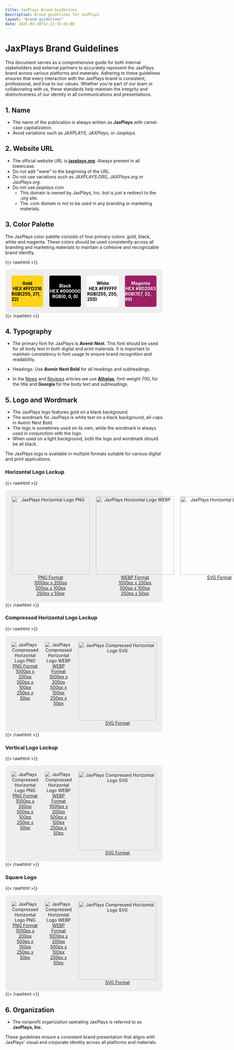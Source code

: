 ```yaml
---
title: JaxPlays Brand Guidelines
Description: Brand guidelines for JaxPlays
layout: "brand-guidelines"
date: 2025-03-20T12:12:33-04:00
---
```

# JaxPlays Brand Guidelines

This document serves as a comprehensive guide for both internal stakeholders and external partners to accurately represent the JaxPlays brand across various platforms and materials. Adhering to these guidelines ensures that every interaction with the JaxPlays brand is consistent, professional, and true to our values. Whether you're part of our team or collaborating with us, these standards help maintain the integrity and distinctiveness of our identity in all communications and presentations.

## 1. Name
- The name of the publication is always written as **JaxPlays** with camel-case capitalization.
- Avoid variations such as *JAXPLAYS*, *JAXPlays*, or *Jaxplays*.

## 2. Website URL
- The official website URL is [**jaxplays.org**](https://jaxplays.org). Always present in all lowercase. 
- Do not add "www" to the beginning of the URL.
- Do not use variations such as *JAXPLAYS.ORG*, *JAXPlays.org* or *JaxPlays.org*.
- Do not use *jaxplays.com*
  - This domain is owned by JaxPlays, Inc. but is just a redirect to the .org site.
  - The .com domain is not to be used in any branding or marketing materials.

## 3. Color Palette

The JaxPlays color palette consists of four primary colors: gold, black, white and magenta. These colors should be used consistently across all branding and marketing materials to maintain a cohesive and recognizable brand identity.

<!-- raw html -->
{{< rawhtml >}}
<style>
  .palette-container {
    display: grid;
    grid-template-columns: repeat(4, 1fr);
    gap: 20px;
    padding: 20px;
    background: #eee;
    border-radius: 10px;
  }
  .palette-color {
    height: 100px;
    display: flex;
    flex-direction: column;
    justify-content: center;
    align-items: center;
    color: #fff;
    border-radius: 5px;
    font-weight: bold;
  }
  .palette-gold { background: #ffd316; color: #000;}
  .palette-black { background: #000; color: #fff;}
  .palette-white { background: #fff; color: #000;}
  .palette-magenta { background: #9d2063; text-shadow: 1px 1px 2px rgba(0,0,0,0.5);}
  .palette-text { cursor: pointer; }
</style>
<script>
function copyToClipboard(value) {
  const el = document.createElement('textarea');
  el.value = value;
  document.body.appendChild(el);
  el.select();
  document.execCommand('copy');
  document.body.removeChild(el);
  alert('Copied "' + value + '" to clipboard.');
}
</script>
<div class="palette-container">
  <div class="palette-color palette-gold">
    Gold<span class="palette-text" onclick="copyToClipboard('#FFD316')"> HEX #FFD316</span><span class="palette-text" onclick="copyToClipboard('RGB(255, 211, 22)')"> RGB(255, 211, 22)</span>
  </div>
  <div class="palette-color palette-black">
    Black<span class="palette-text" onclick="copyToClipboard('#000000')"> HEX #000000</span><span class="palette-text" onclick="copyToClipboard('RGB(0, 0, 0)')"> RGB(0, 0, 0)</span>
  </div>
  <div class="palette-color palette-white">
    White<span class="palette-text" onclick="copyToClipboard('#FFFFFF')"> HEX #FFFFFF</span><span class="palette-text" onclick="copyToClipboard('RGB(255, 255, 255)')"> RGB(255, 255, 255)</span>
  </div>
  <div class="palette-color palette-magenta">
    Magenta<span class="palette-text" onclick="copyToClipboard('#9D2063')"> HEX #9D2063</span><span class="palette-text" onclick="copyToClipboard('RGB(157, 32, 99)')"> RGB(157, 32, 99)</span>
  </div>
</div>
{{< /rawhtml >}}

## 4. Typography

- The primary font for JaxPlays is **Avenir Next**. This font should be used for all body text in both digital and print materials. It is important to maintain consistency in font usage to ensure brand recognition and readability.

- Headings: Use **Avenir Next Bold** for all headings and subheadings.

- In the [News](/news/) and [Reviews](/reviews/) articles we use [**Athelas**](https://fonts.adobe.com/fonts/athelas), font-weight 700, for the title and **Georgia** for the body text and subheadings.

## 5. Logo and Wordmark
- The JaxPlays logo features gold on a black background.
- The wordmark for JaxPlays is white text on a black background, all-caps in Avenir Next Bold.
- The logo is sometimes used on its own, while the wordmark is always used in conjunction with the logo.
- When used on a light background, both the logo and wordmark should be all black.

The JaxPlays logo is available in multiple formats suitable for various digital and print applications. 

### Horizontal Logo Lockup

<!-- raw html -->
{{< rawhtml >}}
<style>
  .logo-container {
    display: grid;
    grid-template-columns: repeat(3, 1fr);
    gap: 20px;
    padding: 20px;
    background: #eee;
    border-radius: 10px;
    text-align: center;
  }
  .logo-image {
    width: 100%;
    height: auto;
  }
  .px250 {
    width: 250px;
    max-width: 250px;
  }
</style>
<div class="logo-container">
  <div>
    <img src="/brand-kit/JaxPlaysLogo-Horizontal_w250px.png?v=052927" alt="JaxPlays Horizontal Logo PNG" class="logo-image px250"><br/>
    <a href="/brand-kit/JaxPlaysLogo-Horizontal.png?v=052944" class="b" target="_blank">PNG Format</a><br/>
    <a href="/brand-kit/JaxPlaysLogo-Horizontal_w1000px.png?v=052946" target="_blank">1000px x 200px</a><br/>
    <a href="/brand-kit/JaxPlaysLogo-Horizontal_w500px.png?v=052950" target="_blank">500px x 100px</a><br/>
    <a href="/brand-kit/JaxPlaysLogo-Horizontal_w250px.png?v=052953" target="_blank">250px x 50px</a><br/>
  </div>
  <div>
    <img src="/brand-kit/JaxPlaysLogo-Horizontal_w250px.webp" alt="JaxPlays Horizontal Logo WEBP" class="logo-image px250"><br/>
    <a href="/brand-kit/JaxPlaysLogo-Horizontal.webp" class="b" target="_blank">WEBP Format</a><br/>
    <a href="/brand-kit/JaxPlaysLogo-Horizontal_w1000px.webp" target="_blank">1000px x 200px</a><br/>
    <a href="/brand-kit/JaxPlaysLogo-Horizontal_w500px.webp" target="_blank">500px x 100px</a><br/>
    <a href="/brand-kit/JaxPlaysLogo-Horizontal_w250px.webp" target="_blank">250px x 50px</a><br/>
  </div>
  <div>
    <img src="/brand-kit/JaxPlaysLogo-Horizontal.svg" alt="JaxPlays Horizontal Logo SVG" class="logo-image px250"><br/>
    <a href="/brand-kit/JaxPlaysLogo-Horizontal.svg" class="b" target="_blank">SVG Format</a>
  </div>
</div>
{{< /rawhtml >}}

### Compressed Horizontal Logo Lockup

{{< rawhtml >}}
<div class="logo-container">
  <div>
    <img src="/brand-kit/JaxPlaysLogoLockup-Compressed_w250px.png" alt="JaxPlays Compressed Horizontal Logo PNG" class="compressed-logo-image"><br/>
    <a href="/brand-kit/JaxPlaysLogoLockup-Compressed.png" class="b" target="_blank">PNG Format</a><br/>
    <a href="/brand-kit/JaxPlaysLogoLockup-Compressed_w1000px.png" target="_blank">1000px x 200px</a><br/>
    <a href="/brand-kit/JaxPlaysLogoLockup-Compressed_w500px.png" target="_blank">500px x 100px</a><br/>
    <a href="/brand-kit/JaxPlaysLogoLockup-Compressed_w250px.png" target="_blank">250px x 50px</a><br/>
  </div>
  <div>
    <img src="/brand-kit/JaxPlaysLogoLockup-Compressed_w250px.webp"alt="JaxPlays Compressed Horizontal Logo WEBP" class="compressed-logo-image"><br/>
    <a href="/brand-kit/JaxPlaysLogoLockup-Compressed.webp" class="b" target="_blank">WEBP Format</a><br/>
    <a href="/brand-kit/JaxPlaysLogoLockup-Compressed_w1000px.webp" target="_blank">1000px x 200px</a><br/>
    <a href="/brand-kit/JaxPlaysLogoLockup-Compressed_w500px.webp" target="_blank">500px x 100px</a><br/>
    <a href="/brand-kit/JaxPlaysLogoLockup-Compressed_w250px.webp" target="_blank">250px x 50px</a><br/>
  </div>
  <div>
    <img src="/brand-kit/JaxPlaysLogoLockup-Compressed.svg" alt="JaxPlays Compressed Horizontal Logo SVG" class="compressed-logo-image px250"><br/>
    <a href="/brand-kit/JaxPlaysLogoLockup-Compressed.svg" class="b" target="_blank">SVG Format</a>
  </div>
</div>
{{< /rawhtml >}}

### Vertical Logo Lockup

{{< rawhtml >}}
<div class="logo-container">
  <div>
    <img src="/brand-kit/JaxPlaysLogoLockup-Vertical_w250px.png" alt="JaxPlays Compressed Horizontal Logo PNG" class="compressed-logo-image"><br/>
    <a href="/brand-kit/JaxPlaysLogoLockup-Vertical.png" class="b" target="_blank">PNG Format</a><br/>
    <a href="/brand-kit/JaxPlaysLogoLockup-Vertical_w1000px.png" target="_blank">1000px x 200px</a><br/>
    <a href="/brand-kit/JaxPlaysLogoLockup-Vertical_w500px.png" target="_blank">500px x 100px</a><br/>
    <a href="/brand-kit/JaxPlaysLogoLockup-Vertical_w250px.png" target="_blank">250px x 50px</a><br/>
  </div>
  <div>
    <img src="/brand-kit/JaxPlaysLogoLockup-Vertical_w250px.webp" alt="JaxPlays Compressed Horizontal Logo WEBP" class="compressed-logo-image"><br/>
    <a href="/brand-kit/JaxPlaysLogoLockup-Vertical.webp" class="b" target="_blank">WEBP Format</a><br/>
    <a href="/brand-kit/JaxPlaysLogoLockup-Vertical_w1000px.webp" target="_blank">1000px x 200px</a><br/>
    <a href="/brand-kit/JaxPlaysLogoLockup-Vertical_w500px.webp" target="_blank">500px x 100px</a><br/>
    <a href="/brand-kit/JaxPlaysLogoLockup-Vertical_w250px.webp" target="_blank">250px x 50px</a><br/>
  </div>
  <div>
    <img src="/brand-kit/JaxPlaysLogoLockup-Vertical.svg" alt="JaxPlays Compressed Horizontal Logo SVG" class="compressed-logo-image px250"><br/>
    <a href="/brand-kit/JaxPlaysLogoLockup-Vertical.svg" class="b" target="_blank">SVG Format</a>
  </div>
</div>
{{< /rawhtml >}}

### Square Logo

{{< rawhtml >}}
<div class="logo-container">
  <div>
    <img src="/brand-kit/JaxPlaysLogo-Square_w250px.png" alt="JaxPlays Compressed Horizontal Logo PNG" class="compressed-logo-image"><br/>
    <a href="/brand-kit/JaxPlaysLogo-Square.png" class="b" target="_blank">PNG Format</a><br/>
    <a href="/brand-kit/JaxPlaysLogo-Square_w1000px.png" target="_blank">1000px x 200px</a><br/>
    <a href="/brand-kit/JaxPlaysLogo-Square_w500px.png" target="_blank">500px x 100px</a><br/>
    <a href="/brand-kit/JaxPlaysLogo-Square_w250px.png" target="_blank">250px x 50px</a><br/>
  </div>
  <div>
    <img src="/brand-kit/JaxPlaysLogo-Square_w250px.webp" alt="JaxPlays Compressed Horizontal Logo WEBP" class="compressed-logo-image"><br/>
    <a href="/brand-kit/JaxPlaysLogo-Square.webp" class="b" target="_blank">WEBP Format</a><br/>
    <a href="/brand-kit/JaxPlaysLogo-Square_w1000px.webp" target="_blank">1000px x 200px</a><br/>
    <a href="/brand-kit/JaxPlaysLogo-Square_w500px.webp" target="_blank">500px x 100px</a><br/>
    <a href="/brand-kit/JaxPlaysLogo-Square_w250px.webp" target="_blank">250px x 50px</a><br/>
  </div>
  <div>
    <img src="/brand-kit/JaxPlaysLogo-Square.svg" alt="JaxPlays Compressed Horizontal Logo SVG" class="compressed-logo-image px250"><br/>
    <a href="/brand-kit/JaxPlaysLogo-Square.svg" class="b" target="_blank">SVG Format</a>
  </div>
</div>
{{< /rawhtml >}}


## 6. Organization
- The nonprofit organization operating JaxPlays is referred to as **JaxPlays, Inc.**

These guidelines ensure a consistent brand presentation that aligns with JaxPlays' visual and corporate identity across all platforms and materials.
